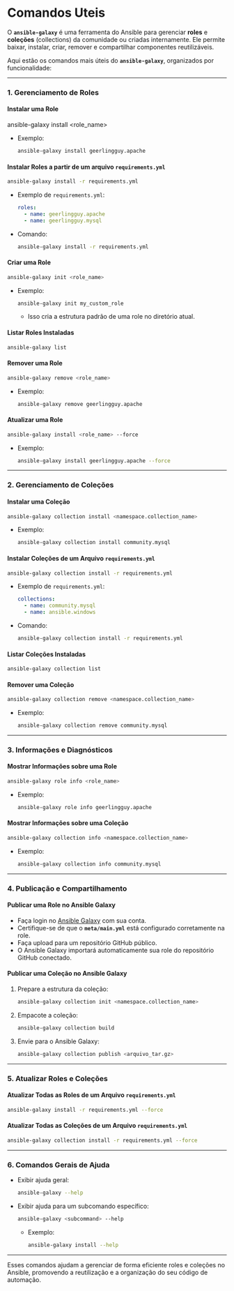# Comandos Uteis

O **`ansible-galaxy`** é uma ferramenta do Ansible para gerenciar **roles** e **coleções** (collections) da comunidade ou criadas internamente. Ele permite baixar, instalar, criar, remover e compartilhar componentes reutilizáveis.

Aqui estão os comandos mais úteis do **`ansible-galaxy`**, organizados por funcionalidade:

---

### **1. Gerenciamento de Roles**

#### **Instalar uma Role**
ansible-galaxy install <role_name>

- Exemplo:
  ```bash
  ansible-galaxy install geerlingguy.apache
  ```

#### **Instalar Roles a partir de um arquivo `requirements.yml`**
```bash
ansible-galaxy install -r requirements.yml
```
- Exemplo de `requirements.yml`:
  ```yaml
  roles:
    - name: geerlingguy.apache
    - name: geerlingguy.mysql
  ```
- Comando:
  ```bash
  ansible-galaxy install -r requirements.yml
  ```

#### **Criar uma Role**
```bash
ansible-galaxy init <role_name>
```
- Exemplo:
  ```bash
  ansible-galaxy init my_custom_role
  ```
  - Isso cria a estrutura padrão de uma role no diretório atual.

#### **Listar Roles Instaladas**
```bash
ansible-galaxy list
```

#### **Remover uma Role**
```bash
ansible-galaxy remove <role_name>
```
- Exemplo:
  ```bash
  ansible-galaxy remove geerlingguy.apache
  ```

#### **Atualizar uma Role**
```bash
ansible-galaxy install <role_name> --force
```
- Exemplo:
  ```bash
  ansible-galaxy install geerlingguy.apache --force
  ```

---

### **2. Gerenciamento de Coleções**

#### **Instalar uma Coleção**
```bash
ansible-galaxy collection install <namespace.collection_name>
```
- Exemplo:
  ```bash
  ansible-galaxy collection install community.mysql
  ```

#### **Instalar Coleções de um Arquivo `requirements.yml`**
```bash
ansible-galaxy collection install -r requirements.yml
```
- Exemplo de `requirements.yml`:
  ```yaml
  collections:
    - name: community.mysql
    - name: ansible.windows
  ```
- Comando:
  ```bash
  ansible-galaxy collection install -r requirements.yml
  ```

#### **Listar Coleções Instaladas**
```bash
ansible-galaxy collection list
```

#### **Remover uma Coleção**
```bash
ansible-galaxy collection remove <namespace.collection_name>
```
- Exemplo:
  ```bash
  ansible-galaxy collection remove community.mysql
  ```

---

### **3. Informações e Diagnósticos**

#### **Mostrar Informações sobre uma Role**
```bash
ansible-galaxy role info <role_name>
```
- Exemplo:
  ```bash
  ansible-galaxy role info geerlingguy.apache
  ```

#### **Mostrar Informações sobre uma Coleção**
```bash
ansible-galaxy collection info <namespace.collection_name>
```
- Exemplo:
  ```bash
  ansible-galaxy collection info community.mysql
  ```

---

### **4. Publicação e Compartilhamento**

#### **Publicar uma Role no Ansible Galaxy**
- Faça login no [Ansible Galaxy](https://galaxy.ansible.com) com sua conta.
- Certifique-se de que o **`meta/main.yml`** está configurado corretamente na role.
- Faça upload para um repositório GitHub público.
- O Ansible Galaxy importará automaticamente sua role do repositório GitHub conectado.

#### **Publicar uma Coleção no Ansible Galaxy**
1. Prepare a estrutura da coleção:
   ```bash
   ansible-galaxy collection init <namespace.collection_name>
   ```
2. Empacote a coleção:
   ```bash
   ansible-galaxy collection build
   ```
3. Envie para o Ansible Galaxy:
   ```bash
   ansible-galaxy collection publish <arquivo_tar.gz>
   ```

---

### **5. Atualizar Roles e Coleções**

#### **Atualizar Todas as Roles de um Arquivo `requirements.yml`**
```bash
ansible-galaxy install -r requirements.yml --force
```

#### **Atualizar Todas as Coleções de um Arquivo `requirements.yml`**
```bash
ansible-galaxy collection install -r requirements.yml --force
```

---

### **6. Comandos Gerais de Ajuda**

- Exibir ajuda geral:
  ```bash
  ansible-galaxy --help
  ```

- Exibir ajuda para um subcomando específico:
  ```bash
  ansible-galaxy <subcommand> --help
  ```
  - Exemplo:
    ```bash
    ansible-galaxy install --help
    ```

---

Esses comandos ajudam a gerenciar de forma eficiente roles e coleções no Ansible, promovendo a reutilização e a organização do seu código de automação.